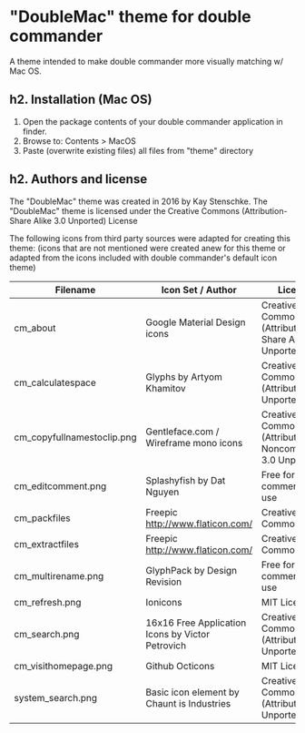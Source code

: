 "DoubleMac" theme for double commander
======================================
 
A theme intended to make double commander more visually matching w/ Mac OS.


h2. Installation (Mac OS)
-------------------------
1. Open the package contents of your double commander application in finder.
2. Browse to: Contents > MacOS
3. Paste (overwrite existing files) all files from "theme" directory
 
  
h2. Authors and license
-----------------------
 
The "DoubleMac" theme was created in 2016 by Kay Stenschke.
The "DoubleMac" theme is licensed under the Creative Commons (Attribution-Share Alike 3.0 Unported) License

The following icons from third party sources were adapted for creating this theme: 
(icons that are not mentioned were created anew for this theme or adapted from the icons included with 
double commander's default icon theme)

| Filename                   | Icon Set / Author                                | License                                                   |
| -------------------------- | ------------------------------------------------ | --------------------------------------------------------- |
| cm_about                   | Google Material Design icons                     | Creative Commons (Attribution-Share Alike 3.0 Unported)   |
| cm_calculatespace          | Glyphs by Artyom Khamitov                        | Creative Commons (Attribution 3.0 Unported)               |
| cm_copyfullnamestoclip.png | Gentleface.com / Wireframe mono icons            | Creative Commons (Attribution-Noncommercial 3.0 Unported) | 
| cm_editcomment.png         | Splashyfish by Dat Nguyen                        | Free for commercial use                                   |             
| cm_packfiles               | Freepic http://www.flaticon.com/                 | Creative Commons                                          |
| cm_extractfiles            | Freepic http://www.flaticon.com/                 | Creative Commons                                          |
| cm_multirename.png         | GlyphPack by Design Revision                     | Free for commercial use                                   |
| cm_refresh.png             | Ionicons                                         | MIT License                                               |
| cm_search.png              | 16x16 Free Application Icons by Victor Petrovich | Creative Commons (Attribution 3.0 Unported)               |
| cm_visithomepage.png       | Github Octicons                                  | MIT License                                               | 
| system_search.png          | Basic icon element by Chaunt is Industries       | Creative Commons (Attribution 3.0 Unported)               |

 